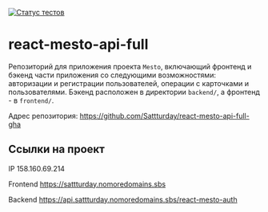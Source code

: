 [![Статус тестов](../../actions/workflows/tests.yml/badge.svg)](../../actions/workflows/tests.yml)

# react-mesto-api-full

Репозиторий для приложения проекта `Mesto`, включающий фронтенд и бэкенд части приложения со следующими возможностями: авторизации и регистрации пользователей, операции с карточками и пользователями. Бэкенд расположен в директории `backend/`, а фронтенд - в `frontend/`.

Адрес репозитория: https://github.com/Sattturday/react-mesto-api-full-gha

## Ссылки на проект

IP 158.160.69.214

Frontend https://sattturday.nomoredomains.sbs

Backend https://api.sattturday.nomoredomains.sbs/react-mesto-auth
